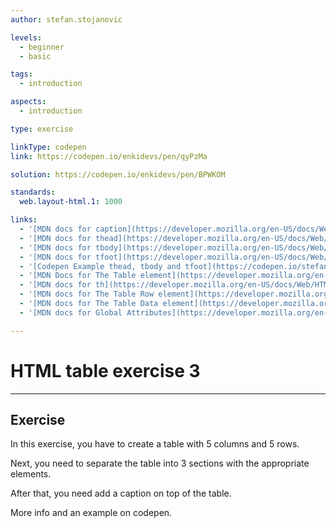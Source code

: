 ```yaml
---
author: stefan.stojanovic

levels:
  - beginner
  - basic

tags:
  - introduction

aspects:
  - introduction

type: exercise

linkType: codepen
link: https://codepen.io/enkidevs/pen/qyPzMa

solution: https://codepen.io/enkidevs/pen/BPWKOM

standards:
  web.layout-html.1: 1000

links:
  - '[MDN docs for caption](https://developer.mozilla.org/en-US/docs/Web/HTML/Element/caption){website}'
  - '[MDN docs for thead](https://developer.mozilla.org/en-US/docs/Web/HTML/Element/thead){website}'
  - '[MDN docs for tbody](https://developer.mozilla.org/en-US/docs/Web/HTML/Element/tbody){website}'
  - '[MDN docs for tfoot](https://developer.mozilla.org/en-US/docs/Web/HTML/Element/tfoot){website}'
  - '[Codepen Example thead, tbody and tfoot](https://codepen.io/stefan-stojanovic/pen/jKbJgQ){website}'
  - '[MDN Docs for The Table element](https://developer.mozilla.org/en-US/docs/Web/HTML/Element/table){website}'
  - '[MDN docs for th](https://developer.mozilla.org/en-US/docs/Web/HTML/Element/th){website}'
  - '[MDN docs for The Table Row element](https://developer.mozilla.org/en-US/docs/Web/HTML/Element/tr){website}'
  - '[MDN docs for The Table Data element](https://developer.mozilla.org/en-US/docs/Web/HTML/Element/td){website}'
  - '[MDN docs for Global Attributes](https://developer.mozilla.org/en-US/docs/Web/HTML/Global_attributes){website}'

---
```

# HTML table exercise 3
---

## Exercise
In this exercise, you have to create a table with 5 columns and 5 rows.

Next, you need to separate the table into 3 sections with the appropriate elements.

After that, you need add a caption on top of the table.

More info and an example on codepen.
